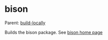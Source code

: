 bison
========

Parent: [build-locally](../../README.md)

Builds the bison package. See [bison home page](http://www.gnu.org/software/bison/)

